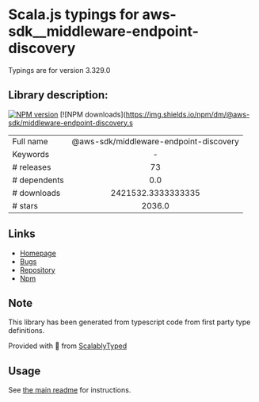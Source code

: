 
# Scala.js typings for aws-sdk__middleware-endpoint-discovery

Typings are for version 3.329.0

## Library description:
[![NPM version](https://img.shields.io/npm/v/@aws-sdk/middleware-endpoint-discovery/latest.svg)](https://www.npmjs.com/package/@aws-sdk/middleware-endpoint-discovery) [![NPM downloads](https://img.shields.io/npm/dm/@aws-sdk/middleware-endpoint-discovery.s

|                    |                 |
| ------------------ | :-------------: |
| Full name          | @aws-sdk/middleware-endpoint-discovery |
| Keywords           | - |
| # releases         | 73 |
| # dependents       | 0.0 |
| # downloads        | 2421532.3333333335 |
| # stars            | 2036.0 |

## Links
- [Homepage](https://github.com/aws/aws-sdk-js-v3/tree/main/packages/middleware-endpoint-discovery)
- [Bugs](https://github.com/aws/aws-sdk-js-v3/issues)
- [Repository](https://github.com/aws/aws-sdk-js-v3)
- [Npm](https://www.npmjs.com/package/%40aws-sdk%2Fmiddleware-endpoint-discovery)
    


## Note
This library has been generated from typescript code from first party type definitions.

Provided with :purple_heart: from [ScalablyTyped](https://github.com/oyvindberg/ScalablyTyped)

## Usage
See [the main readme](../../readme.md) for instructions.


